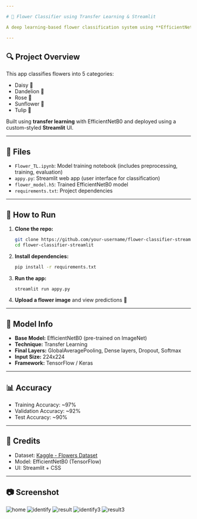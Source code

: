 ```yaml
---

# 🌸 Flower Classifier using Transfer Learning & Streamlit

A deep learning-based flower classification system using **EfficientNetB0** and **Streamlit**. Upload an image of a flower, and the app predicts its type with high confidence and visual insights.

---
```


## 🔍 Project Overview

This app classifies flowers into 5 categories:
- Daisy 🌼
- Dandelion 🌱
- Rose 🌹
- Sunflower 🌻
- Tulip 🌷

Built using **transfer learning** with EfficientNetB0 and deployed using a custom-styled **Streamlit** UI.

---

## 📁 Files

- `Flower_TL.ipynb`: Model training notebook (includes preprocessing, training, evaluation)
- `appy.py`: Streamlit web app (user interface for classification)
- `flower_model.h5`: Trained EfficientNetB0 model
- `requirements.txt`: Project dependencies

---

## 🚀 How to Run

1. **Clone the repo:**
   ```bash
   git clone https://github.com/your-username/flower-classifier-streamlit.git
   cd flower-classifier-streamlit
   ```

2. **Install dependencies:**
   ```bash
   pip install -r requirements.txt
   ```

3. **Run the app:**
   ```bash
   streamlit run appy.py
   ```

4. **Upload a flower image** and view predictions 🎉

---

## 🧠 Model Info

- **Base Model:** EfficientNetB0 (pre-trained on ImageNet)
- **Technique:** Transfer Learning
- **Final Layers:** GlobalAveragePooling, Dense layers, Dropout, Softmax
- **Input Size:** 224x224
- **Framework:** TensorFlow / Keras

---

## 📊 Accuracy

- Training Accuracy: ~97%
- Validation Accuracy: ~92%
- Test Accuracy: ~90%

---

## 💖 Credits

- Dataset: [Kaggle - Flowers Dataset](https://www.kaggle.com/datasets/imsparsh/flowers-dataset)
- Model: EfficientNetB0 (TensorFlow)
- UI: Streamlit + CSS

---
## 📷 Screenshot
![home](https://github.com/user-attachments/assets/4f4712e4-bdab-4705-bb35-71b4a7091178)
![identify](https://github.com/user-attachments/assets/74636ded-73a5-46ab-b02f-06328c118735)
![result](https://github.com/user-attachments/assets/bb95ccfe-0b48-47d0-ab5f-68ab2e94fd38)
![identify3](https://github.com/user-attachments/assets/96ad8bbe-1a01-4fe1-b59e-f4368e65728b)
![result3](https://github.com/user-attachments/assets/41bc2108-64b1-434a-b368-5f007fb971df)




